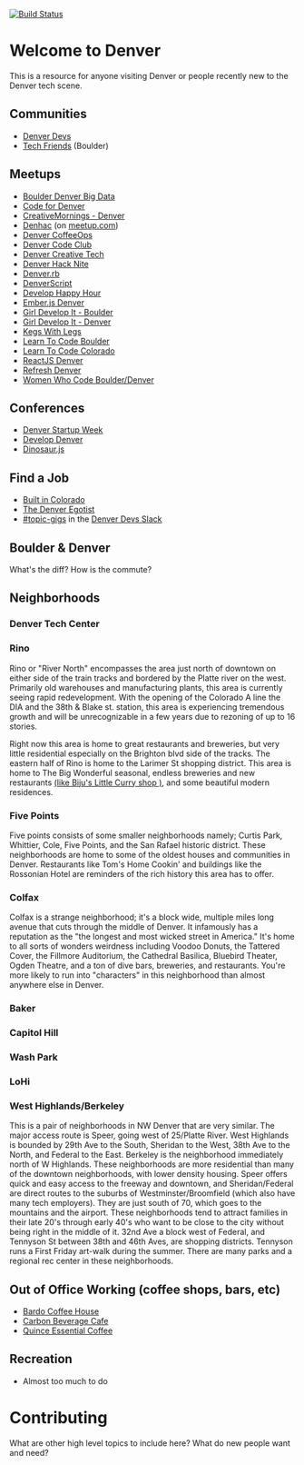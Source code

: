 [![Build Status](https://api.travis-ci.org/Denver-Devs/welcome-to-denver.svg?branch=master)](https://api.travis-ci.org/Denver-Devs/welcome-to-denver.svg?branch=master)

# Welcome to Denver

This is a resource for anyone visiting Denver or people recently new to the Denver tech scene.

## Communities
* [Denver Devs](https://denverdevs.org/)
* [Tech Friends](https://www.gettechfriends.com/) (Boulder)

## Meetups
* [Boulder Denver Big Data](https://www.meetup.com/Boulder-Denver-Big-Data/)
* [Code for Denver](https://www.meetup.com/CodeForDenver/)
* [CreativeMornings - Denver](https://creativemornings.com/cities/den)
* [Denhac](https://denhac.org/page/homepage) (on [meetup.com](https://www.meetup.com/denhac-hackerspace/))
* [Denver CoffeeOps](https://www.meetup.com/Denver-CoffeeOps/)
* [Denver Code Club](https://www.meetup.com/Denver-Code-Club/)
* [Denver Creative Tech](https://www.meetup.com/denver-creative-tech/)
* [Denver Hack Nite](https://www.meetup.com/Denver-Hack-Nite/)
* [Denver.rb](https://www.meetup.com/Denver-rb/)
* [DenverScript](https://www.meetup.com/DenverScript/)
* [Develop Happy Hour](https://www.meetup.com/Develop-Happy-Hour/)
* [Ember.js Denver](https://www.meetup.com/Ember-js-Denver/)
* [Girl Develop It - Boulder](https://www.girldevelopit.com/chapters/boulder)
* [Girl Develop It - Denver](https://www.girldevelopit.com/chapters/denver)
* [Kegs With Legs](http://adclubdenver.com/Kegs-With-Legs)
* [Learn To Code Boulder](https://www.meetup.com/Learn-To-Code-Boulder/)
* [Learn To Code Colorado](https://www.meetup.com/Learn-To-Code-Colorado/)
* [ReactJS Denver](https://www.meetup.com/ReactJS-Denver/)
* [Refresh Denver](https://www.meetup.com/refreshdenver/)
* [Women Who Code Boulder/Denver](https://www.meetup.com/Women-Who-Code-Boulder-Denver/)


## Conferences
* [Denver Startup Week](https://www.denverstartupweek.org/)
* [Develop Denver](https://developdenver.org/)
* [Dinosaur.js](https://dinosaurjs.org/)


## Find a Job
* [Built in Colorado](https://www.builtincolorado.com/jobs)
* [The Denver Egotist](https://www.thedenveregotist.com/job)
* [#topic-gigs](https://denver-devs.slack.com/messages/topic-gigs) in the [Denver Devs Slack](https://denver-dev-slack.herokuapp.com/)

## Boulder & Denver
What's the diff? How is the commute?

## Neighborhoods

### Denver Tech Center
### Rino
Rino or "River North" encompasses the area just north of downtown on either side of the train tracks and bordered  by the Platte river on the west. Primarily old warehouses and manufacturing plants, this area is currently seeing rapid redevelopment. With the opening of the Colorado A line the DIA and the 38th & Blake st. station, this area is experiencing tremendous growth and will be unrecognizable in a few years due to rezoning of up to 16 stories.

Right now this area is home to great restaurants and breweries, but very little residential especially on the Brighton blvd side of the tracks. The eastern half of Rino is home to the Larimer St shopping district. This area is home to The Big Wonderful seasonal, endless breweries and new restaurants [(like Biju's Little Curry shop )](https://www.littlecurryshop.com/), and some beautiful modern residences.

### Five Points
Five points consists of some smaller neighborhoods namely; Curtis Park, Whittier, Cole, Five Points, and the San Rafael historic district. These neighborhoods are home to some of the oldest houses and communities in Denver. Restaurants like Tom's Home Cookin' and buildings like the Rossonian Hotel are reminders of the rich history this area has to offer.

### Colfax
Colfax is a strange neighborhood; it's a block wide, multiple miles long avenue that cuts through the middle of Denver. It infamously has a reputation as the "the longest and most wicked street in America." It's home to all sorts of wonders weirdness including Voodoo Donuts, the Tattered Cover, the Fillmore Auditorium, the Cathedral Basilica, Bluebird Theater, Ogden Theatre, and a ton of dive bars, breweries, and restaurants. You're more likely to run into "characters" in this neighborhood than almost anywhere else in Denver.

### Baker
### Capitol Hill
### Wash Park
### LoHi
### West Highlands/Berkeley
This is a pair of neighborhoods in NW Denver that are very similar. The major access route is Speer, going west of 25/Platte River. West Highlands is bounded by 29th Ave to the South, Sheridan to the West, 38th Ave to the North, and Federal to the East. Berkeley is the neighborhood immediately north of W Highlands.
These neighborhoods are more residential than many of the downtown neighborhoods, with lower density housing. Speer offers quick and easy access to the freeway and downtown, and Sheridan/Federal are direct routes to the suburbs of Westminster/Broomfield (which also have many tech employers). They are just south of 70, which goes to the mountains and the airport.
These neighborhoods tend to attract families in their late 20's through early 40's who want to be close to the city without being right in the middle of it.
32nd Ave a block west of Federal, and Tennyson St between 38th and 46th Aves, are shopping districts. Tennyson runs a First Friday art-walk during the summer. There are many parks and a regional rec center in these neighborhoods.

## Out of Office Working (coffee shops, bars, etc)
* [Bardo Coffee House](https://www.bardocoffee.com/)
* [Carbon Beverage Cafe](http://www.habitcarbon.com/)
* [Quince Essential Coffee](http://www.quinceessentialcoffee.com/)

## Recreation
* Almost too much to do

# Contributing
What are other high level topics to include here? What do new people want and need?
